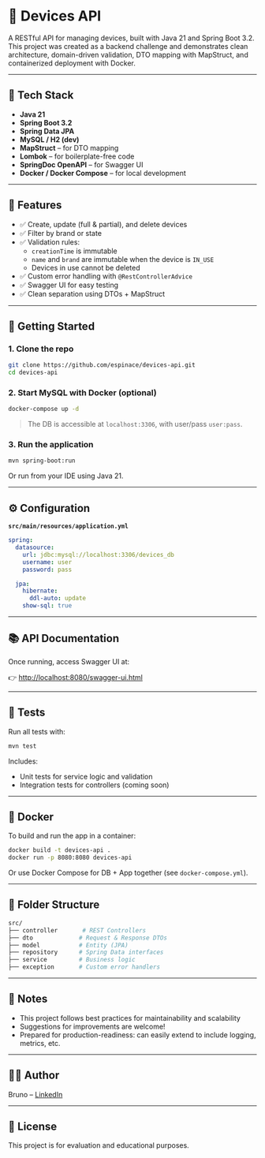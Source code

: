 # 📱 Devices API

A RESTful API for managing devices, built with Java 21 and Spring Boot 3.2.  
This project was created as a backend challenge and demonstrates clean architecture, domain-driven validation, DTO mapping with MapStruct, and containerized deployment with Docker.

---

## 🚀 Tech Stack

- **Java 21**
- **Spring Boot 3.2**
- **Spring Data JPA**
- **MySQL / H2 (dev)**
- **MapStruct** – for DTO mapping
- **Lombok** – for boilerplate-free code
- **SpringDoc OpenAPI** – for Swagger UI
- **Docker / Docker Compose** – for local development

---

## 🧩 Features

- ✅ Create, update (full & partial), and delete devices
- ✅ Filter by brand or state
- ✅ Validation rules:
  - `creationTime` is immutable
  - `name` and `brand` are immutable when the device is `IN_USE`
  - Devices in use cannot be deleted
- ✅ Custom error handling with `@RestControllerAdvice`
- ✅ Swagger UI for easy testing
- ✅ Clean separation using DTOs + MapStruct

---

## 🔧 Getting Started

### 1. Clone the repo

```bash
git clone https://github.com/espinace/devices-api.git
cd devices-api
```

### 2. Start MySQL with Docker (optional)

```bash
docker-compose up -d
```

> The DB is accessible at `localhost:3306`, with user/pass `user:pass`.

### 3. Run the application

```bash
mvn spring-boot:run
```

Or run from your IDE using Java 21.

---

## ⚙️ Configuration

**`src/main/resources/application.yml`**

```yaml
spring:
  datasource:
    url: jdbc:mysql://localhost:3306/devices_db
    username: user
    password: pass

  jpa:
    hibernate:
      ddl-auto: update
    show-sql: true
```

---

## 📚 API Documentation

Once running, access Swagger UI at:

👉 [http://localhost:8080/swagger-ui.html](http://localhost:8080/swagger-ui.html)

---

## 🧪 Tests

Run all tests with:

```bash
mvn test
```

Includes:
- Unit tests for service logic and validation
- Integration tests for controllers (coming soon)

---

## 🐳 Docker

To build and run the app in a container:

```bash
docker build -t devices-api .
docker run -p 8080:8080 devices-api
```

Or use Docker Compose for DB + App together (see `docker-compose.yml`).

---

## 📁 Folder Structure

```bash
src/
├── controller       # REST Controllers
├── dto             # Request & Response DTOs
├── model           # Entity (JPA)
├── repository      # Spring Data interfaces
├── service         # Business logic
├── exception       # Custom error handlers
```

---

## 📌 Notes

- This project follows best practices for maintainability and scalability
- Suggestions for improvements are welcome!
- Prepared for production-readiness: can easily extend to include logging, metrics, etc.

---

## 🧑‍💻 Author

Bruno – [LinkedIn](https://linkedin.com/in/yourprofile)

---

## 📄 License

This project is for evaluation and educational purposes.
